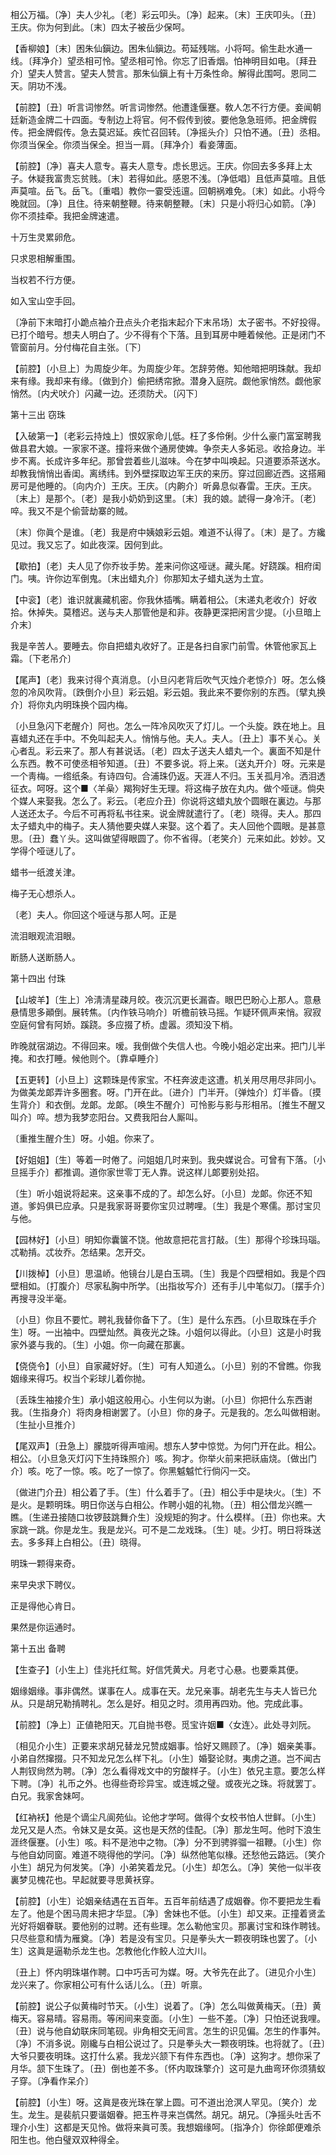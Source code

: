 <!-- { "loadSidebar": true } -->
相公万福。〔净〕夫人少礼。〔老〕彩云叩头。〔净〕起来。〔末〕王庆叩头。〔丑〕王庆。你为何到此。〔末〕四太子被岳少保呵。 

【香柳娘】〔末〕困朱仙鎭边。困朱仙鎭边。苟延残喘。小将呵。偷生赴水通一线。〔拜净介〕望丞相可怜。望丞相可怜。你忘了旧香烟。怕神明目如电。〔拜丑介〕望夫人赞言。望夫人赞言。那朱仙鎭上有十万条性命。解得此围呵。恩同二天。阴功不浅。

【前腔】〔丑〕听言词惨然。听言词惨然。他遭逢偃蹇。敎人怎不行方便。妾闻朝廷新造金牌二十四面。专制边上将官。何不假传到彼。要他急急班师。把金牌假传。把金牌假传。急去莫迟延。疾忙召回转。〔净摇头介〕只怕不通。〔丑〕丞相。你须当保全。你须当保全。担当一肩。〔拜净介〕看妾薄面。

【前腔】〔净〕喜夫人意专。喜夫人意专。虑长思远。王庆。你回去多多拜上太子。休疑我富贵忘贫贱。〔末〕若得如此。感恩不浅。〔净低唱〕且低声莫喧。且低声莫喧。岳飞。岳飞。〔重唱〕教你一霎受迍邅。回朝祸难免。〔末〕如此。小将今晚就回。〔净〕且住。待来朝整鞭。待来朝整鞭。〔末〕只是小将归心如箭。〔净〕你不须挂牵。我把金牌速遣。

十万生灵累卵危。

只求恩相解重围。

当权若不行方便。

如入宝山空手回。

〔净前下末暗打小跪点袖介丑点头介老指末起介下末吊场〕太子密书。不好投得。已打个暗号。想夫人明白了。少不得有个下落。且到耳房中睡着候他。正是闭门不管窗前月。分付梅花自主张。〔下〕 

【前腔】〔小旦上〕为周旋少年。为周旋少年。怎辞劳倦。知他暗把明珠献。我却来有缘。我却来有缘。〔做到介〕偷把绣帘掀。潜身入庭院。觑他家悄然。觑他家悄然。〔内犬吠介〕闪藏一边。还须防犬。〔闪下〕 

第十三出
窃珠

【入破第一】〔老彩云持烛上〕恨奴家命儿低。枉了多伶俐。少什么豪门富室聘我做县君大娘。一家家不遂。撞将来做个通房使婢。争奈夫人多妬忌。收拾身边。半步不离。长成许多年纪。那曾尝着些儿滋味。今在梦中叫唤起。只道要添茶送水。却教我悄悄出香闺。离绣纬。到外壁探取边军王庆的来历。穿过回廊近西。这搭厢房可是他睡的。〔向内介〕王庆。王庆。〔内齁介〕听鼻息似春雷。王庆。王庆。〔末上〕是那个。〔老〕是我小奶奶到这里。〔末〕我的娘。諕得一身冷汗。〔老〕啐。我又不是个偷营劫寨的贼。

〔末〕你眞个是谁。〔老〕我是府中姨娘彩云姐。难道不认得了。〔末〕是了。方纔见过。我又忘了。如此夜深。因何到此。 

【歇拍】〔老〕夫人见了你乔妆手势。差来问你这哑谜。藏头尾。好跷蹊。相府闺门。咦。许你边军倒鬼。〔末出蜡丸介〕你那知太子蜡丸送为土宜。

【中衮】〔老〕谁识就裏藏机密。你我休插嘴。瞒着相公。〔末递丸老收介〕好收拾。休掉失。莫稽迟。送与夫人那管他是和非。夜静更深把闲言少提。〔小旦暗上介末〕 

我是辛苦人。要睡去。你自把蜡丸收好了。正是各扫自家门前雪。休管他家瓦上霜。〔下老吊介〕 

【尾声】〔老〕我来讨得个真消息。〔小旦闪老背后吹气灭烛介老惊介〕呀。怎么倏忽的冷风吹背。〔跌倒介小旦〕彩云姐。彩云姐。我此来不要你别的东西。〔擘丸换介〕将你丸内明珠换个园内梅。

〔小旦急闪下老醒介〕阿也。怎么一阵冷风吹灭了灯儿。一个头旋。跌在地上。且喜蜡丸还在手中。不免叫起夫人。悄悄与他。夫人。夫人。〔丑上〕事不关心。关心者乱。彩云来了。那人有甚说话。〔老〕四太子送夫人蜡丸一个。裏面不知是什么东西。教不可使丞相爷知道。〔丑〕不要多说。将上来。〔送丸开介〕呀。元来是一个靑梅。一绺纸条。有诗四句。合浦珠仍返。天涯人不归。玉关孤月冷。洒泪透征衣。呵呀。这个■〈羊喿〉羯狗好生无理。将这梅子放在丸内。做个哑谜。倘央个媒人来娶我。怎么了。彩云。〔老应介丑〕你说将这蜡丸放个圆眼在裏边。与那人送还太子。今后不可再将私书往来。说金牌就遣行了。〔老〕晓得。夫人。那四太子蜡丸中的梅子。夫人猜他要央媒人来娶。这个着了。夫人回他个圆眼。是甚意思。〔丑〕蠢丫头。这叫做望得眼圆了。你不省得。〔老笑介〕元来如此。妙妙。又学得个哑谜儿了。 

蜡书一纸渡关津。

梅子无心想杀人。

〔老〕夫人。你回这个哑谜与那人呵。正是 

流泪眼观流泪眼。

断肠人送断肠人。 

第十四出
付珠

【山坡羊】〔生上〕冷淸淸星疎月皎。夜沉沉更长漏杳。眼巴巴盼心上那人。意悬悬情思多顚倒。展转焦。〔内作铁马响介〕听檐前铁马摇。乍疑环佩声来悄。寂寂空庭何曾有阿娇。蹊跷。多应掇了桥。虚嚣。须知没下梢。

昨晚就宿湖边。不得回来。嗳。我倒做个失信人也。今晚小姐必定出来。把门儿半掩。和衣打睡。候他则个。〔靠卓睡介〕 

【五更转】〔小旦上〕这颗珠是传家宝。不枉奔波走这遭。机关用尽用尽非同小。为做美龙郞弄许多圈套。呀。门开在此。〔进介〕门半开。〔弹烛介〕灯半昏。〔摸生背介〕和衣倒。龙郞。龙郞。〔唤生不醒介〕可怜影与影与形相吊。〔推生不醒又叫介〕啐。想为我梦恋阳台。又费我阳台人厮叫。

〔重推生醒介生〕呀。小姐。你来了。 

【好姐姐】〔生〕等着一时倦了。问姐姐几时来到。我央媒说合。可曾有下落。〔小旦摇手介〕都推调。道你家世零丁无人靠。说这样儿郞要别处招。

〔生〕听小姐说将起来。这亲事不成的了。却怎么好。〔小旦〕龙郞。你还不知道。爹妈俱已应承。只是我家哥哥要你宝贝过聘哩。〔生〕我是个寒儒。那讨宝贝与他。 

【园林好】〔小旦〕明知你囊箧不饶。他故意把花言打敲。〔生〕那得个珍珠玛瑙。忒勒掯。忒妆乔。怎结果。怎开交。

【川拨棹】〔小旦〕思温峤。他镜台儿是白玉琱。〔生〕我是个四壁相如。我是个四壁相如。〔打腹介〕尽家私胸中所学。〔出指妆写介〕还有手儿中笔似刀。〔摆手介〕再搜寻没半毫。

〔小旦〕你且不要忙。聘礼我替你备下了。〔生〕是什么东西。〔小旦取珠在手介生〕呀。一出袖中。四壁灿然。眞夜光之珠。小姐何以得此。〔小旦〕这是小时我家外婆与我的。〔生〕小姐。你一向藏在那裏。 

【侥侥令】〔小旦〕自家藏好好。〔生〕可有人知道么。〔小旦〕别的不曾瞧。你我姻缘来得巧。权当个彩球儿着你抛。

〔丢珠生袖接介生〕承小姐这般用心。小生何以为谢。〔小旦〕你把什么东西谢我。〔生指身介〕将肉身相谢罢了。〔小旦〕你的身子。元是我的。怎么叫做相谢。〔生扯小旦推介〕 

【尾双声】〔丑急上〕朦胧听得声喧闹。想东人梦中惊觉。为何门开在此。相公。相公。〔小旦急灭灯闪下生持珠照介〕咳。狗才。你举火前来把祅庙烧。〔做出门介〕咳。吃了一惊。咳。吃了一惊了。你黑魆魆忙行倘闪一交。

〔做进门介丑〕相公着了手。〔生〕什么着手了。〔丑〕相公手中是块火。〔生〕不是火。是颗明珠。明日你送与白相公。作聘小姐的礼物。〔丑〕相公借龙兴瞧一瞧。〔生递丑接随口妆锣鼓跳舞介生〕没规矩的狗才。什么模样。〔丑〕你也来。大家跳一跳。你是龙生。我是龙兴。可不是二龙戏珠。〔生〕唗。少打。明日将珠送去。多多拜上白相公。〔丑〕晓得。 

明珠一颗得来奇。

来早央求下聘仪。

正是得他心肯日。

果然是你运通时。 

第十五出
备聘

【生查子】〔小生上〕佳兆托红鸳。好信凭黄犬。月老寸心悬。也要乘其便。

姻缘姻缘。事非偶然。谋事在人。成事在天。龙兄亲事。胡老先生与夫人皆已允从。只是胡兄勒掯聘礼。怎么是好。相见之时。须用再四劝。他。完成此事。 

【前腔】〔净上〕正値艳阳天。兀自抛书卷。觅宝许姻■〈女连〉。此处寻刘阮。

〔相见介小生〕正要来求胡兄替龙兄赞成姻事。恰好又赐顾了。〔净〕姻亲美事。小弟自然撺掇。只不知龙兄怎么样下礼。〔小生〕婚娶论财。夷虏之道。岂不闻古人荆钗尙然为聘。〔净〕怎么看得戏文中的穷酸样子。〔小生〕依兄主意。要怎么样下聘。〔净〕礼币之外。也得些奇珍异宝。或连城之璧。或夜光之珠。将就罢丁。白兄。我家舍妹呵。 

【红衲袄】他是个谪尘凡阆苑仙。论他才学呵。做得个女校书怕人世鲜。〔小生〕龙兄又是人杰。令妹又是女英。这也是天然的佳配。〔净〕那龙生呵。他时下浪生涯终偃蹇。〔小生〕咳。料不是池中之物。〔净〕分不到骋骅骝一祖鞭。〔小生〕你与他自幼同窗。难道不晓得他的学问。〔净〕纵然他笔似椽。还愁他云路远。〔笑介小生〕胡兄为何发笑。〔净〕小弟笑着龙兄。〔小生〕却怎么。〔净〕笑他一似半夜裏梦见槐花也。早起就要寻思黄袄穿。

【前腔】〔小生〕论姻亲结遇在五百年。五百年前结遇了成姻眷。你不要把龙生看左了。他是个困马周未把才华显。〔净〕舍妹也不低。〔小生〕却又来。正撞着贤孟光好将姻眷联。要他别的过聘。还有些理。怎么勒他宝贝。那裏讨宝和珠作聘钱。只尽些意和情为雁奠。〔净〕若是没有宝贝。只是拳头大一颗夜明珠也罢了。〔小生〕这眞是逼勒杀龙生也。怎教他化作鲛人泣大川。

〔丑上〕怀内明珠堪作聘。口中巧舌可为媒。呀。大爷先在此了。〔进见介小生〕龙兴来了。你家相公可有什么话儿么。〔丑〕听禀。 

【前腔】说公子似黄梅时节天。〔小生〕说着了。〔净〕怎么叫做黄梅天。〔丑〕黄梅天。容易晴。容易雨。等闲间来变面。〔小生〕一些不差。〔净〕只怕还说我哩。〔丑〕说与他自幼联床同笔砚。丱角相交无间言。怎生的识见偏。怎生的作事舛。〔净〕不消多说。刚纔与白相公说过了。只是拳头大一颗夜明珠。也将就了。〔丑〕大爷只要夜明珠。这打什么紧。我龙兴颔下有件东西也。〔净〕这狗才。想你采了月华。颔下生珠了。〔丑〕倒也差不多。〔怀内取珠擎介〕这可是九曲弯环你须猜蚁子穿。〔净看作呆介〕 

【前腔】〔小生〕呀。这眞是夜光珠在掌上圆。可不道出沧溟人罕见。〔笑介〕龙生。龙生。是裴航只要谐姻眷。把玉杵寻来岂偶然。胡兄。胡兄。〔净摇头吐舌不理介小生〕这都是天见怜。做将来眞可羡。我想姻缘呵。〔指净介〕你徐郞便难杀阳生也。他白璧双双种得全。

